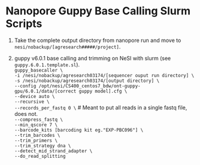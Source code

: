 # Nanopore Guppy Base Calling Slurm Scripts

1. Take the complete output directory from nanopore run and move to `nesi/nobackup/[agresearch#####/project]`.

2. guppy v6.0.1 base calling and trimming on NeSI with slurm (see `guppy.6.0.1.template.sl`).  
`guppy_basecaller \`  
`-i /nesi/nobackup/agresearch03174/[sequencer ouput run directory] \`  
`-s /nesi/nobackup/agresearch03174/[output directory] \`  
`--config /opt/nesi/CS400_centos7_bdw/ont-guppy-gpu/6.0.1/data/[correct guppy model].cfg \`  
`--device auto \`  
`--recursive \`  
`--records_per_fastq 0 \` # Meant to put all reads in a single fastq file, does not.  
`--compress_fastq \`  
`--min_qscore 7 \`  
`--barcode_kits [barcoding kit eg."EXP-PBC096"] \`  
`--trim_barcodes \`  
`--trim_primers \`  
`--trim_strategy dna \`  
`--detect_mid_strand_adapter \`  
`--do_read_splitting`  
